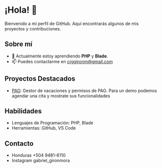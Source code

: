 # ¡Hola! 👋

Bienvenido a mi perfil de GitHub. Aquí encontrarás algunos de mis proyectos y contribuciones.

## Sobre mí

- 🌱 Actualmente estoy aprendiendo **PHP** y **Blade**.
- 📫 Puedes contactarme en crggironm@gmail.com

## Proyectos Destacados

- [PAG](https://github.com/CrgUnicah18/PAG): Gestor de vacaciones y permisos de PAG. Para un demo podemos agendar una cita y mostrate sus funcionalidades

## Habilidades

- Lenguajes de Programación: PHP, Blade
- Herramientas: GitHub, VS Code

## Contacto

- Honduras +504 9481-6110
- Instagram gabriel_gironmora

<!--
**CrgUnicah18/CrgUnicah18** is a ✨ _special_ ✨ repository because its `README.md` (this file) appears on your GitHub profile.

Here are some ideas to get you started:

- 🔭 I’m currently working on ...
- 🌱 I’m currently learning ...
- 👯 I’m looking to collaborate on ...
- 🤔 I’m looking for help with ...
- 💬 Ask me about ...
- 📫 How to reach me: ...
- 😄 Pronouns: ...
- ⚡ Fun fact: ...
-->
